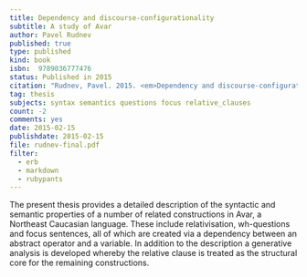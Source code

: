 ```yaml
---
title: Dependency and discourse-configurationality
subtitle: A study of Avar
author: Pavel Rudnev
published: true
type: published
kind: book
isbn:  9789036777476
status: Published in 2015
citation: "Rudnev, Pavel. 2015. <em>Dependency and discourse-configurationality: A study of Avar</em>, Groningen Dissertations in Linguistics 129, 2015."
tag: thesis
subjects: syntax semantics questions focus relative_clauses
count: -2
comments: yes
date: 2015-02-15
publishdate: 2015-02-15
file: rudnev-final.pdf
filter:
  - erb
  - markdown
  - rubypants
---
```


The present thesis provides a detailed description of the syntactic and semantic properties of a number of related constructions in Avar, a Northeast Caucasian language. These include relativisation, wh-questions and focus sentences, all of which are created via a dependency between an abstract operator and a variable. In addition to the description a generative analysis is developed whereby the relative clause is treated as the structural core for the remaining constructions.
